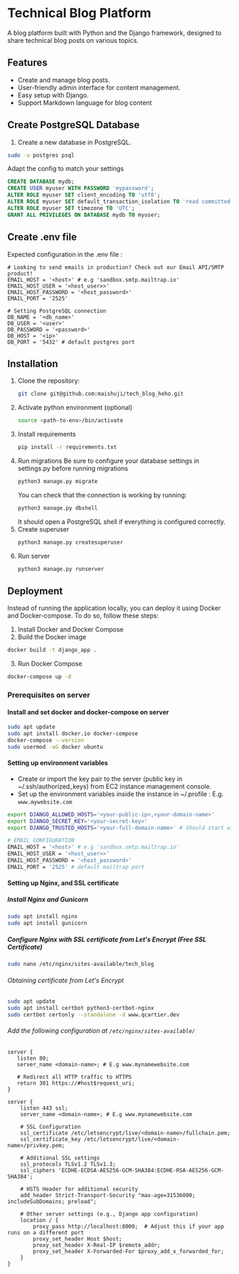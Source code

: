 # Technical Blog Platform

A blog platform built with Python and the Django framework, designed to share technical blog posts on various topics.

## Features

- Create and manage blog posts.
- User-friendly admin interface for content management.
- Easy setup with Django.
- Support Markdown language for blog content

## Create PostgreSQL Database

1. Create a new database in PostgreSQL.
```bash
sudo -u postgres psql
```

Adapt the config to match your settings
```sql
CREATE DATABASE mydb;
CREATE USER myuser WITH PASSWORD 'mypassword';
ALTER ROLE myuser SET client_encoding TO 'utf8';
ALTER ROLE myuser SET default_transaction_isolation TO 'read committed';
ALTER ROLE myuser SET timezone TO 'UTC';
GRANT ALL PRIVILEGES ON DATABASE mydb TO myuser;
```


## Create .env file
Expected configuration in the .env file :
```text
# Looking to send emails in production? Check out our Email API/SMTP product!
EMAIL_HOST = '<host>' # e.g 'sandbox.smtp.mailtrap.io'
EMAIL_HOST_USER = '<host_user>>'
EMAIL_HOST_PASSWORD = '<host_password>'
EMAIL_PORT = '2525'

# Setting PostgreSQL connection
DB_NAME = '<db_name>'
DB_USER = '<user>'
DB_PASSWORD = '<password>'
DB_HOST = '<ip>'
DB_PORT = '5432' # default postgres port
```

## Installation
 
1. Clone the repository:
   ```bash
   git clone git@github.com:maishuji/tech_blog_heho.git
   ```
2. Activate python environment (optional)
   ```bash
   source <path-to-env>/bin/activate
   ```
4. Install requirements
   ```bash
   pip install -r requirements.txt
   ```
5. Run migrations
   Be sure to configure your database settings in settings.py before running migrations
   ```bash
   python3 manage.py migrate
   ```
   You can check that the connection is working by running:
   ```bash
   python3 manage.py dbshell
   ```
   It should open a PostgreSQL shell if everything is configured correctly.
6. Create superuser
   ```bash
   python3 manage.py createsuperuser
   ```
7. Run server
   ```bash
   python3 manage.py runserver
   ```

## Deployment

Instead of running the application locally, you can deploy it using Docker and Docker-compose. To do so, follow these steps:

   1. Install Docker and Docker Compose
   2. Build the Docker image
   ```bash
   docker build -t django_app .
   ```
   3. Run Docker Compose
   ```bash
   docker-compose up -d
   ```

### Prerequisites on server

#### Install and set docker and docker-compose on server

```bash
sudo apt update
sudo apt install docker.io docker-compose
docker-compose --version
sudo usermod -aG docker ubuntu
```
#### Setting up environment variables

- Create or import the key pair to the server (public key in ~/.ssh/authorized_keys) from EC2 instance management console.
- Set up the environment variables inside the instance in ~/.profile
<your-public-ip> : E.g. `www.mywebsite.com`
```bash
export DJANGO_ALLOWED_HOSTS='<your-public-ip>,<your-domain-name>'
export DJANGO_SECRET_KEY='<your-secret-key>'
export DJANGO_TRUSTED_HOSTS='<your-full-domain-name>' # Should start with https or http

# EMAIL CONFIGURATION
EMAIL_HOST = '<host>' # e.g 'sandbox.smtp.mailtrap.io'
EMAIL_HOST_USER = '<host_user>>'
EMAIL_HOST_PASSWORD = '<host_password>'
EMAIL_PORT = '2525' # default mailtrap port
```

#### Setting up Nginx, and SSL certificate

#####  Install Nginx and Gunicorn
```bash
sudo apt install nginx
sudo apt install gunicorn
```
##### Configure Nginx with SSL certificate from Let's Encrypt (Free SSL Certificate)
```bash
sudo nano /etc/nginx/sites-available/tech_blog
```

######  Obtaining certificate from Let's Encrypt

```bash
sudo apt update
sudo apt install certbot python3-certbot-nginx
sudo certbot certonly --standalone -d www.qcartier.dev
```

###### Add the following configuration at `/etc/nginx/sites-available/`

```text
server {
   listen 80;
   server_name <domain-name>; # E.g www.mynamewebsite.com

   # Redirect all HTTP traffic to HTTPS
   return 301 https://#host$request_uri;   
}

server {
    listen 443 ssl;
    server_name <domain-name>; # E.g www.mynamewebsite.com

    # SSL Configuration
    ssl_certificate /etc/letsencrypt/live/<domain-name>/fullchain.pem;
    ssl_certificate_key /etc/letsencrypt/live/<domain-name>/privkey.pem;

    # Additional SSL settings
    ssl_protocols TLSv1.2 TLSv1.3;
    ssl_ciphers 'ECDHE-ECDSA-AES256-GCM-SHA384:ECDHE-RSA-AES256-GCM-SHA384';

    # HSTS Header for additional security
    add_header Strict-Transport-Security "max-age=31536000; includeSubDomains; preload";

    # Other server settings (e.g., Django app configuration)
    location / {
        proxy_pass http://localhost:8000;  # Adjust this if your app runs on a different port
        proxy_set_header Host $host;
        proxy_set_header X-Real-IP $remote_addr;
        proxy_set_header X-Forwarded-For $proxy_add_x_forwarded_for;
    }
}
```
